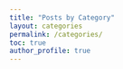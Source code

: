 ```yaml
---
title: "Posts by Category"
layout: categories
permalink: /categories/
toc: true
author_profile: true
---
```

